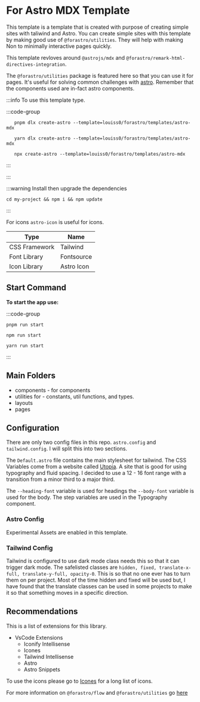# For Astro MDX Template

[Astro Site]: https://astro.build

This template is a template that is created with purpose of creating simple sites with taliwind and Astro.
You can create simple sites with this template by making good use of `@forastro/utilities`.
They will help with making Non to minimally interactive pages quickly.

This template revloves around `@astrojs/mdx` and `@forastro/remark-html-directives-integration`.

The `@forastro/utilities` package is featured here so that you can use it for pages.
It's useful for solving common challenges with [astro][Astro Site].
Remember that the components used are in-fact astro components.

:::info To use this template type.

:::code-group

 ```[pnpm] shell
    pnpm dlx create-astro --template=louiss0/forastro/templates/astro-mdx
 ```

 ```[yarn] shell
    yarn dlx create-astro --template=louiss0/forastro/templates/astro-mdx
 ```

 ```[npm] shell
    npx create-astro --template=louiss0/forastro/templates/astro-mdx
 ```

:::

:::

:::warning Install then upgrade the dependencies
  
  ```shell
  cd my-project && npm i && npm update
  ```
  
:::

For icons `astro-icon` is useful for icons.

| Type          | Name       |
| ------------- | ---------- |
| CSS Framework | Tailwind   |
| Font Library  | Fontsource |
| Icon Library  | Astro Icon |

## Start Command

**To start the app use:**

:::code-group

```[pnpm] shell
pnpm run start 
```

```[npm] shell
npm run start 
```

```[yarn] shell
yarn run start 
```

:::

## Main Folders

- components - for components
- utilities for - constants, util functions, and types.
- layouts
- pages  

## Configuration

There are only two config files in this repo. `astro.config` and `tailwind.config`. I will split this into two sections.

The `Default.astro` file contains the main stylesheet for tailwind.
The CSS Variables come from a website called [Utopia](https://utopia.fyi/).
A site that is good for using typography and fluid spacing.
I decided to use a 12 - 16 font range with a transition from a minor third to a major third.

The `--heading-font` variable is used for headings the `--body-font` variable is used for the body.
The step variables are used in the Typography component.

### Astro Config

Experimental Assets are enabled in this template.  

### Tailwind Config

Tailwind is configured to use dark mode class  needs this so that it can trigger dark mode.
The safelisted classes are `hidden, fixed, translate-x-full, translate-y-full, opacity-0`.
This is so that no one ever has to turn them on per project.
Most of the time hidden and fixed will be used but,
I have found that the translate classes can be used in some projects to make it so that something moves in a specific direction.

## Recommendations

This is a list of extensions for this library.

- VsCode Extensions
  - Iconify Intellisense
  - Icones
  - Tailwind Intellisense
  - Astro
  - Astro Snippets

To use the icons please go to [Icones](https://icones.netlify.app/) for a long list of icons.

For more information on `@forastro/flow` and `@forastro/utilities` go [here](https://forastro-docs.onrender.com)  
